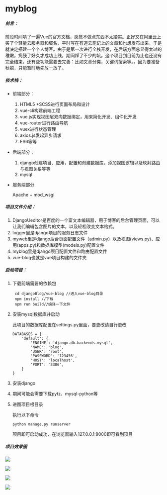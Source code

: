 # myblog
##### 前言：

前段时间啃了一遍Vue的官方文档，感觉不做点东西不太踏实。正好又在阿里云上买了个轻量云服务器和域名，平时写在有道云笔记上的文章和也想发布出来，于是就决定搭建一个个人博客。由于是第一次进行全栈开发，在后端方面总显得太过的稚嫩，捣鼓了好久才成功上线，期间踩了不少的坑。这个项目到目前为止也还没有完全结束，还有些功能需要去完善：比如文章分类，关键词搜索等。。因为要准备秋招，只能暂时地先放一放了。

##### 技术栈：

- 前端部分：

  1. HTML5 +SCSS进行页面布局和设计
  2. vue-cli构建前端工程
  3. vue.js实现视图层双向数据绑定，用来简化开发、组件化开发
  4. vue-router进行路由导航
  5. vuex进行状态管理
  6. axios.js发起异步请求
  7. ES6等等

- 后端部分：

  1. django创建项目、应用，配置和创建数据库，添加视图逻辑以及映射路由与视图关系等等
  2. mysql

- 服务端部分

  Apache + mod_wsgi

##### 项目文件介绍：

1. DjangoUeditor是百度的一个富文本编辑器，用于博客的后台管理页面，可以让我们编辑包含图片的文本，以及轻松改变文本格式。
2. logger里是django项目的服务日志文件
3. myweb里是django后台页面配置文件（admin.py）以及视图(views.py)、应用(apps.py)和数据库模型(models.py)配置文件
4. myblog里是django项目配置文件和路由配置文件
5. vue-blog也就是vue项目构建的文件夹

##### 启动项目：

1. 下载前端需要的依赖包

   ```
    cd djangoBlog/vue-blog //进入vue-blog目录
    npm install //下载
    npm run build//编译一下文件
   ```

2. 安装mysql数据库并启动

   此项目的数据库配置在settings.py里面，要更改请自行更改

   ```
   DATABASES = {
       'default': {
           'ENGINE': 'django.db.backends.mysql',
           'NAME': 'blog',
           'USER': 'root',
           'PASSWORD': '123456',
           'HOST': 'localhost',
           'PORT': '3306',
       }
   }
   ```

3. 安装django

4. 期间可能会需要下载pytz、mysql-python等

5. 进图项目根目录

   执行以下命令

   ```
   python manage.py runserver
   ```

   项目即可启动成功，在浏览器输入127.0.0.1:8000即可看到项目

##### 项目效果图

![](C:\Users\Administrator\Desktop\1.png)

![](C:\Users\Administrator\Desktop\2.png)

![](C:\Users\Administrator\Desktop\3.png)

![](C:\Users\Administrator\Desktop\4.png)

